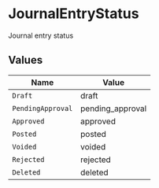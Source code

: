 # JournalEntryStatus

Journal entry status


## Values

| Name              | Value             |
| ----------------- | ----------------- |
| `Draft`           | draft             |
| `PendingApproval` | pending_approval  |
| `Approved`        | approved          |
| `Posted`          | posted            |
| `Voided`          | voided            |
| `Rejected`        | rejected          |
| `Deleted`         | deleted           |